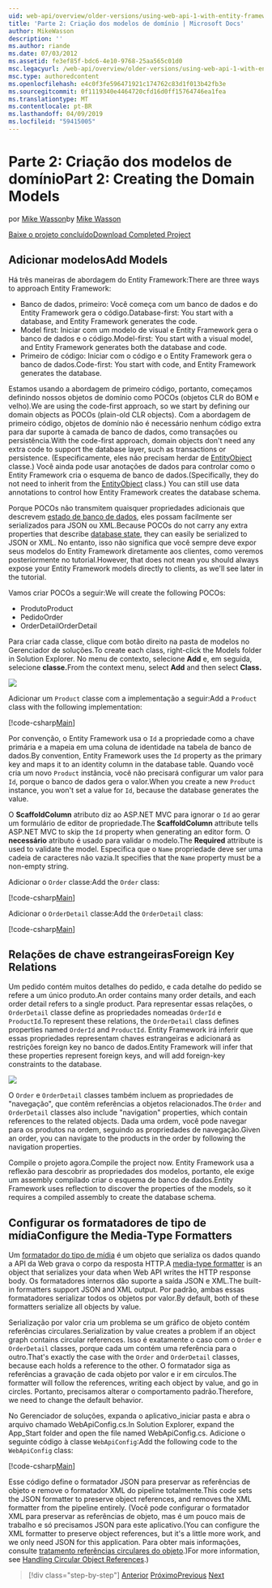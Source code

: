 ```yaml
---
uid: web-api/overview/older-versions/using-web-api-1-with-entity-framework-5/using-web-api-with-entity-framework-part-2
title: 'Parte 2: Criação dos modelos de domínio | Microsoft Docs'
author: MikeWasson
description: ''
ms.author: riande
ms.date: 07/03/2012
ms.assetid: fe3ef85f-bdc6-4e10-9768-25aa565c01d0
msc.legacyurl: /web-api/overview/older-versions/using-web-api-1-with-entity-framework-5/using-web-api-with-entity-framework-part-2
msc.type: authoredcontent
ms.openlocfilehash: e4c0f3fe596471921c174762c83d1f013b42fb3e
ms.sourcegitcommit: 0f1119340e4464720cfd16d0ff15764746ea1fea
ms.translationtype: MT
ms.contentlocale: pt-BR
ms.lasthandoff: 04/09/2019
ms.locfileid: "59415005"
---
```

# <a name="part-2-creating-the-domain-models"></a><span data-ttu-id="a53b8-102">Parte 2: Criação dos modelos de domínio</span><span class="sxs-lookup"><span data-stu-id="a53b8-102">Part 2: Creating the Domain Models</span></span>

<span data-ttu-id="a53b8-103">por [Mike Wasson](https://github.com/MikeWasson)</span><span class="sxs-lookup"><span data-stu-id="a53b8-103">by [Mike Wasson](https://github.com/MikeWasson)</span></span>

[<span data-ttu-id="a53b8-104">Baixe o projeto concluído</span><span class="sxs-lookup"><span data-stu-id="a53b8-104">Download Completed Project</span></span>](http://code.msdn.microsoft.com/ASP-NET-Web-API-with-afa30545)

## <a name="add-models"></a><span data-ttu-id="a53b8-105">Adicionar modelos</span><span class="sxs-lookup"><span data-stu-id="a53b8-105">Add Models</span></span>

<span data-ttu-id="a53b8-106">Há três maneiras de abordagem do Entity Framework:</span><span class="sxs-lookup"><span data-stu-id="a53b8-106">There are three ways to approach Entity Framework:</span></span>

- <span data-ttu-id="a53b8-107">Banco de dados, primeiro: Você começa com um banco de dados e do Entity Framework gera o código.</span><span class="sxs-lookup"><span data-stu-id="a53b8-107">Database-first: You start with a database, and Entity Framework generates the code.</span></span>
- <span data-ttu-id="a53b8-108">Model first: Iniciar com um modelo de visual e Entity Framework gera o banco de dados e o código.</span><span class="sxs-lookup"><span data-stu-id="a53b8-108">Model-first: You start with a visual model, and Entity Framework generates both the database and code.</span></span>
- <span data-ttu-id="a53b8-109">Primeiro de código: Iniciar com o código e o Entity Framework gera o banco de dados.</span><span class="sxs-lookup"><span data-stu-id="a53b8-109">Code-first: You start with code, and Entity Framework generates the database.</span></span>

<span data-ttu-id="a53b8-110">Estamos usando a abordagem de primeiro código, portanto, começamos definindo nossos objetos de domínio como POCOs (objetos CLR do BOM e velho).</span><span class="sxs-lookup"><span data-stu-id="a53b8-110">We are using the code-first approach, so we start by defining our domain objects as POCOs (plain-old CLR objects).</span></span> <span data-ttu-id="a53b8-111">Com a abordagem de primeiro código, objetos de domínio não é necessário nenhum código extra para dar suporte à camada de banco de dados, como transações ou persistência.</span><span class="sxs-lookup"><span data-stu-id="a53b8-111">With the code-first approach, domain objects don't need any extra code to support the database layer, such as transactions or persistence.</span></span> <span data-ttu-id="a53b8-112">(Especificamente, eles não precisam herdar de [EntityObject](https://msdn.microsoft.com/library/system.data.objects.dataclasses.entityobject.aspx) classe.) Você ainda pode usar anotações de dados para controlar como o Entity Framework cria o esquema de banco de dados.</span><span class="sxs-lookup"><span data-stu-id="a53b8-112">(Specifically, they do not need to inherit from the [EntityObject](https://msdn.microsoft.com/library/system.data.objects.dataclasses.entityobject.aspx) class.) You can still use data annotations to control how Entity Framework creates the database schema.</span></span>

<span data-ttu-id="a53b8-113">Porque POCOs não transmitem quaisquer propriedades adicionais que descrevem [estado de banco de dados](https://msdn.microsoft.com/library/system.data.entitystate.aspx), eles possam facilmente ser serializados para JSON ou XML.</span><span class="sxs-lookup"><span data-stu-id="a53b8-113">Because POCOs do not carry any extra properties that describe [database state](https://msdn.microsoft.com/library/system.data.entitystate.aspx), they can easily be serialized to JSON or XML.</span></span> <span data-ttu-id="a53b8-114">No entanto, isso não significa que você sempre deve expor seus modelos do Entity Framework diretamente aos clientes, como veremos posteriormente no tutorial.</span><span class="sxs-lookup"><span data-stu-id="a53b8-114">However, that does not mean you should always expose your Entity Framework models directly to clients, as we'll see later in the tutorial.</span></span>

<span data-ttu-id="a53b8-115">Vamos criar POCOs a seguir:</span><span class="sxs-lookup"><span data-stu-id="a53b8-115">We will create the following POCOs:</span></span>

- <span data-ttu-id="a53b8-116">Produto</span><span class="sxs-lookup"><span data-stu-id="a53b8-116">Product</span></span>
- <span data-ttu-id="a53b8-117">Pedido</span><span class="sxs-lookup"><span data-stu-id="a53b8-117">Order</span></span>
- <span data-ttu-id="a53b8-118">OrderDetail</span><span class="sxs-lookup"><span data-stu-id="a53b8-118">OrderDetail</span></span>

<span data-ttu-id="a53b8-119">Para criar cada classe, clique com botão direito na pasta de modelos no Gerenciador de soluções.</span><span class="sxs-lookup"><span data-stu-id="a53b8-119">To create each class, right-click the Models folder in Solution Explorer.</span></span> <span data-ttu-id="a53b8-120">No menu de contexto, selecione **Add** e, em seguida, selecione **classe.**</span><span class="sxs-lookup"><span data-stu-id="a53b8-120">From the context menu, select **Add** and then select **Class.**</span></span>

![](using-web-api-with-entity-framework-part-2/_static/image1.png)

<span data-ttu-id="a53b8-121">Adicionar um `Product` classe com a implementação a seguir:</span><span class="sxs-lookup"><span data-stu-id="a53b8-121">Add a `Product` class with the following implementation:</span></span>

[!code-csharp[Main](using-web-api-with-entity-framework-part-2/samples/sample1.cs)]

<span data-ttu-id="a53b8-122">Por convenção, o Entity Framework usa o `Id` a propriedade como a chave primária e a mapeia em uma coluna de identidade na tabela de banco de dados.</span><span class="sxs-lookup"><span data-stu-id="a53b8-122">By convention, Entity Framework uses the `Id` property as the primary key and maps it to an identity column in the database table.</span></span> <span data-ttu-id="a53b8-123">Quando você cria um novo `Product` instância, você não precisará configurar um valor para `Id`, porque o banco de dados gera o valor.</span><span class="sxs-lookup"><span data-stu-id="a53b8-123">When you create a new `Product` instance, you won't set a value for `Id`, because the database generates the value.</span></span>

<span data-ttu-id="a53b8-124">O **ScaffoldColumn** atributo diz ao ASP.NET MVC para ignorar o `Id` ao gerar um formulário de editor de propriedade.</span><span class="sxs-lookup"><span data-stu-id="a53b8-124">The **ScaffoldColumn** attribute tells ASP.NET MVC to skip the `Id` property when generating an editor form.</span></span> <span data-ttu-id="a53b8-125">O **necessário** atributo é usado para validar o modelo.</span><span class="sxs-lookup"><span data-stu-id="a53b8-125">The **Required** attribute is used to validate the model.</span></span> <span data-ttu-id="a53b8-126">Especifica que o `Name` propriedade deve ser uma cadeia de caracteres não vazia.</span><span class="sxs-lookup"><span data-stu-id="a53b8-126">It specifies that the `Name` property must be a non-empty string.</span></span>

<span data-ttu-id="a53b8-127">Adicionar o `Order` classe:</span><span class="sxs-lookup"><span data-stu-id="a53b8-127">Add the `Order` class:</span></span>

[!code-csharp[Main](using-web-api-with-entity-framework-part-2/samples/sample2.cs)]

<span data-ttu-id="a53b8-128">Adicionar o `OrderDetail` classe:</span><span class="sxs-lookup"><span data-stu-id="a53b8-128">Add the `OrderDetail` class:</span></span>

[!code-csharp[Main](using-web-api-with-entity-framework-part-2/samples/sample3.cs)]

## <a name="foreign-key-relations"></a><span data-ttu-id="a53b8-129">Relações de chave estrangeiras</span><span class="sxs-lookup"><span data-stu-id="a53b8-129">Foreign Key Relations</span></span>

<span data-ttu-id="a53b8-130">Um pedido contém muitos detalhes do pedido, e cada detalhe do pedido se refere a um único produto.</span><span class="sxs-lookup"><span data-stu-id="a53b8-130">An order contains many order details, and each order detail refers to a single product.</span></span> <span data-ttu-id="a53b8-131">Para representar essas relações, o `OrderDetail` classe define as propriedades nomeadas `OrderId` e `ProductId`.</span><span class="sxs-lookup"><span data-stu-id="a53b8-131">To represent these relations, the `OrderDetail` class defines properties named `OrderId` and `ProductId`.</span></span> <span data-ttu-id="a53b8-132">Entity Framework irá inferir que essas propriedades representam chaves estrangeiras e adicionará as restrições foreign key no banco de dados.</span><span class="sxs-lookup"><span data-stu-id="a53b8-132">Entity Framework will infer that these properties represent foreign keys, and will add foreign-key constraints to the database.</span></span>

![](using-web-api-with-entity-framework-part-2/_static/image2.png)

<span data-ttu-id="a53b8-133">O `Order` e `OrderDetail` classes também incluem as propriedades de "navegação", que contêm referências a objetos relacionados.</span><span class="sxs-lookup"><span data-stu-id="a53b8-133">The `Order` and `OrderDetail` classes also include "navigation" properties, which contain references to the related objects.</span></span> <span data-ttu-id="a53b8-134">Dada uma ordem, você pode navegar para os produtos na ordem, seguindo as propriedades de navegação.</span><span class="sxs-lookup"><span data-stu-id="a53b8-134">Given an order, you can navigate to the products in the order by following the navigation properties.</span></span>

<span data-ttu-id="a53b8-135">Compile o projeto agora.</span><span class="sxs-lookup"><span data-stu-id="a53b8-135">Compile the project now.</span></span> <span data-ttu-id="a53b8-136">Entity Framework usa a reflexão para descobrir as propriedades dos modelos, portanto, ele exige um assembly compilado criar o esquema de banco de dados.</span><span class="sxs-lookup"><span data-stu-id="a53b8-136">Entity Framework uses reflection to discover the properties of the models, so it requires a compiled assembly to create the database schema.</span></span>

## <a name="configure-the-media-type-formatters"></a><span data-ttu-id="a53b8-137">Configurar os formatadores de tipo de mídia</span><span class="sxs-lookup"><span data-stu-id="a53b8-137">Configure the Media-Type Formatters</span></span>

<span data-ttu-id="a53b8-138">Um [formatador do tipo de mídia](../../formats-and-model-binding/media-formatters.md) é um objeto que serializa os dados quando a API da Web grava o corpo da resposta HTTP.</span><span class="sxs-lookup"><span data-stu-id="a53b8-138">A [media-type formatter](../../formats-and-model-binding/media-formatters.md) is an object that serializes your data when Web API writes the HTTP response body.</span></span> <span data-ttu-id="a53b8-139">Os formatadores internos dão suporte a saída JSON e XML.</span><span class="sxs-lookup"><span data-stu-id="a53b8-139">The built-in formatters support JSON and XML output.</span></span> <span data-ttu-id="a53b8-140">Por padrão, ambas essas formatadores serializar todos os objetos por valor.</span><span class="sxs-lookup"><span data-stu-id="a53b8-140">By default, both of these formatters serialize all objects by value.</span></span>

<span data-ttu-id="a53b8-141">Serialização por valor cria um problema se um gráfico de objeto contém referências circulares.</span><span class="sxs-lookup"><span data-stu-id="a53b8-141">Serialization by value creates a problem if an object graph contains circular references.</span></span> <span data-ttu-id="a53b8-142">Isso é exatamente o caso com o `Order` e `OrderDetail` classes, porque cada um contém uma referência para o outro.</span><span class="sxs-lookup"><span data-stu-id="a53b8-142">That's exactly the case with the `Order` and `OrderDetail` classes, because each holds a reference to the other.</span></span> <span data-ttu-id="a53b8-143">O formatador siga as referências a gravação de cada objeto por valor e ir em círculos.</span><span class="sxs-lookup"><span data-stu-id="a53b8-143">The formatter will follow the references, writing each object by value, and go in circles.</span></span> <span data-ttu-id="a53b8-144">Portanto, precisamos alterar o comportamento padrão.</span><span class="sxs-lookup"><span data-stu-id="a53b8-144">Therefore, we need to change the default behavior.</span></span>

<span data-ttu-id="a53b8-145">No Gerenciador de soluções, expanda o aplicativo\_iniciar pasta e abra o arquivo chamado WebApiConfig.cs.</span><span class="sxs-lookup"><span data-stu-id="a53b8-145">In Solution Explorer, expand the App\_Start folder and open the file named WebApiConfig.cs.</span></span> <span data-ttu-id="a53b8-146">Adicione o seguinte código à classe `WebApiConfig`:</span><span class="sxs-lookup"><span data-stu-id="a53b8-146">Add the following code to the `WebApiConfig` class:</span></span>

[!code-csharp[Main](using-web-api-with-entity-framework-part-2/samples/sample4.cs?highlight=11)]

<span data-ttu-id="a53b8-147">Esse código define o formatador JSON para preservar as referências de objeto e remove o formatador XML do pipeline totalmente.</span><span class="sxs-lookup"><span data-stu-id="a53b8-147">This code sets the JSON formatter to preserve object references, and removes the XML formatter from the pipeline entirely.</span></span> <span data-ttu-id="a53b8-148">(Você pode configurar o formatador XML para preservar as referências de objeto, mas é um pouco mais de trabalho e só precisamos JSON para este aplicativo.</span><span class="sxs-lookup"><span data-stu-id="a53b8-148">(You can configure the XML formatter to preserve object references, but it's a little more work, and we only need JSON for this application.</span></span> <span data-ttu-id="a53b8-149">Para obter mais informações, consulte [tratamento referências circulares do objeto](../../formats-and-model-binding/json-and-xml-serialization.md#handling_circular_object_references).)</span><span class="sxs-lookup"><span data-stu-id="a53b8-149">For more information, see [Handling Circular Object References](../../formats-and-model-binding/json-and-xml-serialization.md#handling_circular_object_references).)</span></span>

> [!div class="step-by-step"]
> <span data-ttu-id="a53b8-150">[Anterior](using-web-api-with-entity-framework-part-1.md)
> [Próximo](using-web-api-with-entity-framework-part-3.md)</span><span class="sxs-lookup"><span data-stu-id="a53b8-150">[Previous](using-web-api-with-entity-framework-part-1.md)
[Next](using-web-api-with-entity-framework-part-3.md)</span></span>
